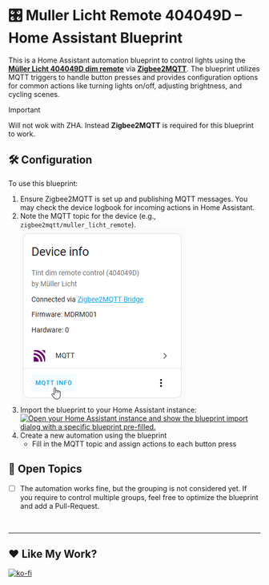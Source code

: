 # 🎛️ Muller Licht Remote 404049D – Home Assistant Blueprint

This is a Home Assistant automation blueprint to control lights using the **[Müller Licht 404049D dim remote](https://www.zigbee2mqtt.io/devices/404049D.html)** via **[Zigbee2MQTT](https://github.com/Koenkk/zigbee2mqtt)**. The blueprint utilizes MQTT triggers to handle button presses and provides configuration options for common actions like turning lights on/off, adjusting brightness, and cycling scenes.

> [!IMPORTANT]  
> Will not wok with ZHA. Instead **Zigbee2MQTT** is required for this blueprint to work.


## 🛠️ Configuration

To use this blueprint:

1. Ensure Zigbee2MQTT is set up and publishing MQTT messages. You may check the device logbook for incoming actions in Home Assistant.
2. Note the MQTT topic for the device (e.g., `zigbee2mqtt/muller_licht_remote`). <br>
   ![MQTT info location](mqtt-info_location.png)
3. Import the blueprint to your Home Assistant instance: <br>
   [![Open your Home Assistant instance and show the blueprint import dialog with a specific blueprint pre-filled.](https://my.home-assistant.io/badges/blueprint_import.svg)](https://my.home-assistant.io/redirect/blueprint_import/?blueprint_url=https://github.com/Flo-R1der/My_Smart-Home_stuff/blob/main/muller-licht-tint-dim-remote/muller-licht-tint-dim-remote.yaml)
4. Create a new automation using the blueprint
   - Fill in the MQTT topic and assign actions to each button press

## 📌 Open Topics
- [ ] The automation works fine, but the grouping is not considered yet. If you require to control multiple groups, feel free to optimize the blueprint and add a Pull-Request.

<br>

---

## ❤️ Like My Work?
[![ko-fi](https://ko-fi.com/img/githubbutton_sm.svg)](https://ko-fi.com/I3I4160K4Y)
